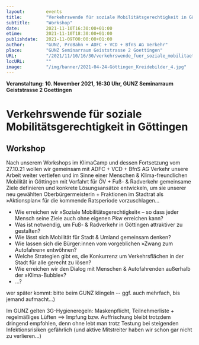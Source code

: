 ```yaml
---
layout:        events
title:         "Verkehrswende für soziale Mobilitätsgerechtigkeit in Göttingen"
subtitle:      "Workshop"
date:          2021-11-10T16:30:00+01:00
etime:         2021-11-10T18:30:00+01:00
publishdate:   2021-11-09T00:00:00+01:00
author:        "GUNZ, ProBahn + ADFC + VCD + BfnS AG Verkehr"
place:         "GUNZ Seminarraum Geiststrasse 2 Goettingen"
URL:           "/2021/11/10/16/30/verkehrswende_fuer_soziale_mobilitaetsgerechtigkeit_in_goettingen"
locURL:        ""
image:         "/img/banner/2021-04-24-Göttingen_Kreidebilder_4.jpg"
---
```


**Veranstaltung: 10. November 2021, 16:30 Uhr, GUNZ Seminarraum Geiststrasse 2 Goettingen**

Verkehrswende für soziale Mobilitätsgerechtigkeit in Göttingen
===========

Workshop
-----------


Nach unserem Workshops im KlimaCamp und dessen Fortsetzung vom 27.10.21 wollen wir gemeinsam mit ADFC + VCD + BfnS AG Verkehr unsere Arbeit weiter vertiefen und im Sinne einer Menschen & Klima-freundlichen Mobilität in Göttingen mit Vorfahrt für ÖV + Fuß- & Radverkehr gemeinsame Ziele definieren und konkrete Lösungsansätze entwickeln, um sie unserer neu gewählten Oberbürgermeisterin + Fraktionen im Stadtrat als »Aktionsplan« für die kommende Ratsperiode vorzuschlagen…

- Wie erreichen wir »Soziale Mobilitätsgerechtigkeit« – so dass jeder Mensch seine Ziele auch ohne eigenen Pkw erreichen kann?
- Was ist notwendig, um Fuß- & Radverkehr in Göttingen attraktiver zu gestalten?
- Wie lässt sich Mobilität für Stadt & Umland gemeinsam denken?
- Wie lassen sich die Bürger:innen vom vorgeblichen »Zwang zum Autofahren« entwöhnen?
- Welche Strategien gibt es, die Konkurrenz um Verkehrsflächen in der Stadt für alle gerecht zu lösen?
- Wie erreichen wir den Dialog mit Menschen & Autofahrenden außerhalb der »Klima-Bubble«?
- …?

wer später kommt: bitte beim GUNZ klingeln -- ggf. auch mehrfach, bis jemand aufmacht...)

Im GUNZ gelten 3G-Hygieneregeln: Maskenpflicht, Teilnehmerliste + regelmäßiges Lüften
==> Impfung bzw. Auffrischung bleibt trotzdem dringend empfohlen, denn ohne lebt man trotz Testung bei steigenden Infektionsrisiken gefährlich 
(und aktive Mitstreiter haben wir schon gar nicht zu verlieren...)
